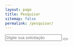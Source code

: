 ```yaml
---
layout: page
title: Pesquisar
sitemap: false
permalink: /pesquisar/
---
```


<form class="search" action="/pesquisar/" method="get">
  <label for="search-box"></label>
  <input type="text" id="search-box" name="q" placeholder="Digite sua solicitação" required>
  <button type="submit"></button>
</form>

<strong id="search-query"></strong>

<ul id="search-results"></ul>

<script>
  window.store = {
    {% for post in site.posts %}
      "{{ post.url | slugify }}": {
        "title": "{{ post.title | xml_escape }}",
        "author": "{{ post.author | xml_escape }}",
        "category": "{{ post.category | xml_escape }}",
        "content": {{ post.content | strip_html | strip_newlines | jsonify }},
        "url": "{{ post.url | xml_escape }}"
      }
      {% unless forloop.last %},{% endunless %}
    {% endfor %}
  };
</script>
<script src="{{ "/assets/js/search/lunr.min.js" | relative_url }}"></script>
<script src="{{ "/assets/js/search/lunr.stemmer.support.min.js" | relative_url }}"></script>
<script src="{{ "/assets/js/search/lunr.ru.min.js" | relative_url }}"></script>
<script src="{{ "/assets/js/search/lunr.multi.min.js" | relative_url }}"></script>
<script src="{{ "/assets/js/search/search.js" | relative_url }}"></script>
